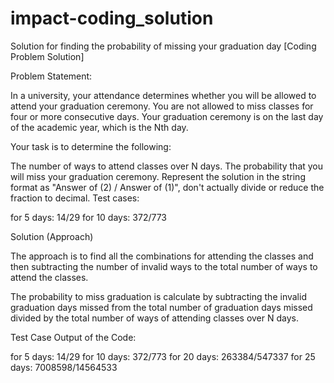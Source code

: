 # impact-coding_solution

Solution for finding the probability of missing your graduation day [Coding Problem Solution]

Problem Statement:

In a university, your attendance determines whether you will be allowed to attend your graduation ceremony. You are not allowed to miss classes for four or more consecutive days. Your graduation ceremony is on the last day of the academic year, which is the Nth day.

Your task is to determine the following:

The number of ways to attend classes over N days.
The probability that you will miss your graduation ceremony. Represent the solution in the string format as "Answer of (2) / Answer of (1)", don't actually divide or reduce the fraction to decimal.
Test cases:

for 5 days: 14/29 for 10 days: 372/773

Solution (Approach)

The approach is to find all the combinations for attending the classes and then subtracting the number of invalid ways to the total number of ways to attend the classes.

The probability to miss graduation is calculate by subtracting the invalid graduation days missed from the total number of graduation days missed divided by the total number of ways of attending classes over N days.

Test Case Output of the Code:

for 5 days: 14/29 for 10 days: 372/773 for 20 days: 263384/547337 for 25 days: 7008598/14564533
